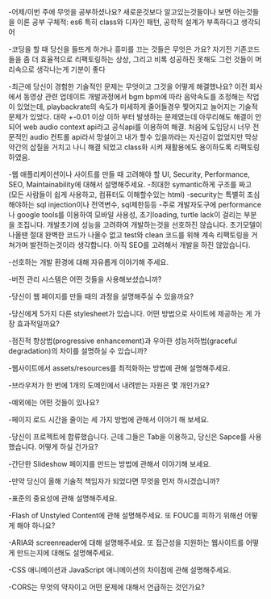 -어제/이번 주에 무엇을 공부하셨나요?
	새로운것보다 알고있는것들이나 보면 아는것들을 이론 공부
	구체적: es6 특히 class와 디자인 패턴, 공학적 설계가 부족하다고 생각되어

-코딩을 할 때 당신을 들뜨게 하거나 흥미를 끄는 것들은 무엇은 가요?
	자기전 기존코드들을 좀 더 효율적으로 리팩토링하는 상상, 그리고 비록 성공하진 못해도 그런 것들이 머리속으로 생각나는게 기분이 좋다
	
-최근에 당신이 경험한 기술적인 문제는 무엇이고 그것을 어떻게 해결했나요?
	이전 회사에서 동영상 관련 업데이트 개발과정에서 bgm bpm에 따라 음악속도를 조정해는 작업이 있었는데, playbackrate의 속도가 미세하게 줄어들경우 찢어지고 늘어지는 기술적 문제가 있었다. 대략 +-0.01 이상 이하 부터 발생하는 문제였는데 아무리해도 해결이 안되어 web audio context api라고 	공식api를 이용하여 해결. 처음에 도입당시 너무 전문적인 audio 컨트롤 api라서 망설이고 내가 할수 있을까라는 자신감이 없었지만 막상 약간의 삽질을 거치고 나니 해결 되었고 class화 시켜 재활용에도 용이하도록 리팩토링하였음.
	
-웹 애플리케이션이나 사이트를 만들 때 고려해야 할 UI, Security, Performance, SEO, Maintainability에 대해서 설명해주세요.
	-최대한 symantic하게 구조를 짜고 (모든 사람들이 쉽게 사용하고, 컴퓨터도 이해할수있는 html)
	-security는 특별히 조심해야하는 sql injection이나 전역변수, sql제한등등
	-주로 개발자도구에 performance나 google tools를 이용하여 모바일 사용성, 초기loading, turtle lack이 걸리는 부분을 조집니다. 개발초기에 성능을 고려하여 개발하는것을 선호하진 않습니다. 초기모델이 나올땐 절대 완벽한 코드가 나올수 없고 test와 clean 코드를 위해 계속 리팩토링을 거쳐가며 발전하는것이라 생각합니다. 
	아직 SEO를 고려해서 개발을 하진 않았습니다.

	
-선호하는 개발 환경에 대해 자유롭게 이야기해 주세요.

	
-버전 관리 시스템은 어떤 것들을 사용해보셨습니까?

	
-당신이 웹 페이지를 만들 때의 과정을 설명해주실 수 있을까요?

	
-당신에게 5가지 다른 stylesheet가 있습니다. 어떤 방법으로 사이트에 제공하는 게 가장 효과적일까요?

	
-점진적 향상법(progressive enhancement)과 우아한 성능저하법(graceful degradation)의 차이를 설명하실 수 있습니까?

	
-웹사이트에서 assets/resources를 최적화하는 방법에 관해 설명해주세요.

	
-브라우저가 한 번에 1개의 도메인에서 내려받는 자원은 몇 개인가요?

	
-예외에는 어떤 것들이 있나요?

	
-페이지 로드 시간을 줄이는 세 가지 방법에 관해서 이야기 해 보세요.

	
-당신이 프로젝트에 합류했습니다. 근데 그들은 Tab을 이용하고, 당신은 Sapce를 사용했습니다. 어떻게 하실 건가요?

	
-간단한 Slideshow 페이지를 만드는 방법에 관해서 이야기해 보세요.

	
-만약 당신이 올해 기술적 책임자가 되었다면 무엇을 먼저 하시겠습니까?

	
-표준의 중요성에 관해 설명해주세요.

	
-Flash of Unstyled Content에 관해 설명해주세요. 또 FOUC를 피하기 위해선 어떻게 해야 하나요?

	
-ARIA와 screenreader에 대해 설명해주세요. 또 접근성을 지원하는 웹사이트를 어떻게 만드는지에 대해도 설명해주세요.

	
-CSS 애니메이션과 JavaScript 애니메이션의 차이점에 관해 설명해주세요.

	
-CORS는 무엇의 약자이고 어떤 문제에 대해서 언급하는 것인가요?

